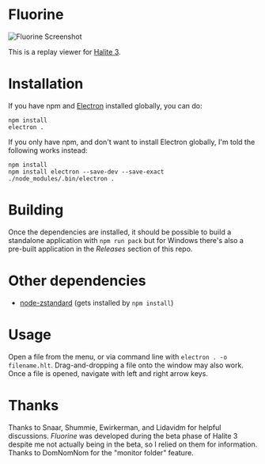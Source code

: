 # Fluorine

![Fluorine Screenshot](https://user-images.githubusercontent.com/16438795/47038324-18ac6780-d179-11e8-987d-3613e1095ba2.png)

This is a replay viewer for [Halite 3](https://halite.io/).

# Installation

If you have npm and [Electron](https://electron.atom.io/) installed globally, you can do:

```
npm install
electron .
```

If you only have npm, and don't want to install Electron globally, I'm told the following works instead:

```
npm install
npm install electron --save-dev --save-exact
./node_modules/.bin/electron .
```

# Building

Once the dependencies are installed, it should be possible to build a standalone application with `npm run pack` but for Windows there's also a pre-built application in the *Releases* section of this repo.

# Other dependencies

* [node-zstandard](https://www.npmjs.com/package/node-zstandard) (gets installed by `npm install`)

# Usage

Open a file from the menu, or via command line with `electron . -o filename.hlt`. Drag-and-dropping a file onto the window may also work. Once a file is opened, navigate with left and right arrow keys.

# Thanks

Thanks to Snaar, Shummie, Ewirkerman, and Lidavidm for helpful discussions. *Fluorine* was developed during the beta phase of Halite 3 despite me not actually being in the beta, so I relied on them for information. Thanks to DomNomNom for the "monitor folder" feature.
